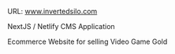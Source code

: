 URL: www.invertedsilo.com

NextJS / Netlify CMS Application

Ecommerce Website for selling Video Game Gold
